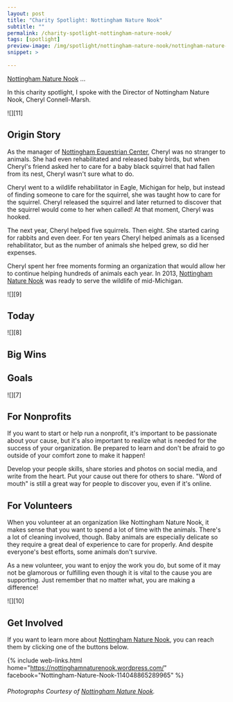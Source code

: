 ```yaml
---
layout: post
title: "Charity Spotlight: Nottingham Nature Nook"
subtitle: ""
permalink: /charity-spotlight-nottingham-nature-nook/
tags: [spotlight]
preview-image: /img/spotlight/nottingham-nature-nook/nottingham-nature-nook-.jpg
snippet: >
    
---
```


[Nottingham Nature Nook][1] ...

In this charity spotlight, I spoke with the Director of Nottingham Nature Nook, Cheryl Connell-Marsh.

![][11]

## Origin Story

As the manager of [Nottingham Equestrian Center][2], Cheryl was no stranger to animals. She had even rehabilitated and released baby birds, but when Cheryl's friend asked her to care for a baby black squirrel that had fallen from its nest, Cheryl wasn't sure what to do.

Cheryl went to a wildlife rehabilitator in Eagle, Michigan for help, but instead of finding someone to care for the squirrel, she was taught how to care for the squirrel. Cheryl released the squirrel and later returned to discover that the squirrel would come to her when called! At that moment, Cheryl was hooked.

The next year, Cheryl helped five squirrels. Then eight. She started caring for rabbits and even deer. For ten years Cheryl helped animals as a licensed rehabilitator, but as the number of animals she helped grew, so did her expenses.

Cheryl spent her free moments forming an organization that would allow her to continue helping hundreds of animals each year. In 2013, [Nottingham Nature Nook][1] was ready to serve the wildlife of mid-Michigan.

![][9]

## Today



![][8]

## Big Wins



## Goals



![][7]

## For Nonprofits

If you want to start or help run a nonprofit, it's important to be passionate about your cause, but it's also important to realize what is needed for the success of your organization. Be prepared to learn and don't be afraid to go outside of your comfort zone to make it happen!

Develop your people skills, share stories and photos on social media, and write from the heart. Put your cause out there for others to share. "Word of mouth" is still a great way for people to discover you, even if it's online.

## For Volunteers

When you volunteer at an organization like Nottingham Nature Nook, it makes sense that you want to spend a lot of time with the animals. There's a lot of cleaning involved, though. Baby animals are especially delicate so they require a great deal of experience to care for properly. And despite everyone's best efforts, some animals don't survive.

As a new volunteer, you want to enjoy the work you do, but some of it may not be glamorous or fulfilling even though it is vital to the cause you are supporting. Just remember that no matter what, you are making a difference!

![][10]

## Get Involved

If you want to learn more about [Nottingham Nature Nook][1], you can reach them by clicking one of the buttons below.

{% include web-links.html home="https://nottinghamnaturenook.wordpress.com/" facebook="Nottingham-Nature-Nook-114048865289965" %}

###### Photographs Courtesy of [Nottingham Nature Nook][1].



[1]: https://nottinghamnaturenook.wordpress.com/ "Nottingham Nature Nook Homepage"
[2]: https://nottinghamequestriancenter.wordpress.com/ "Nottingham Equestrian Center Homepage"
